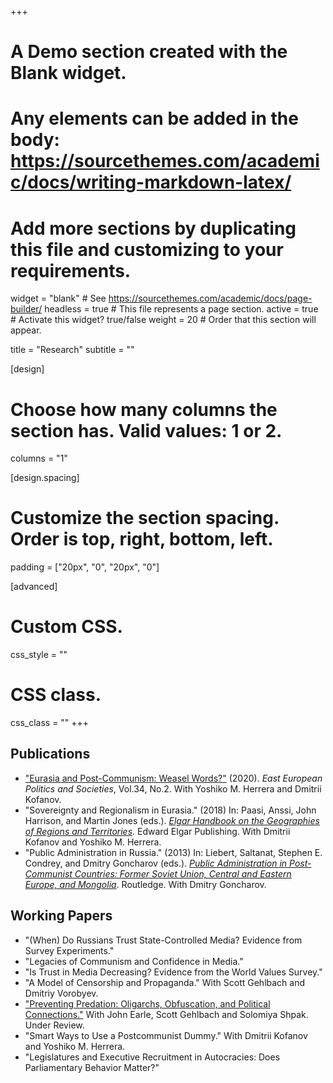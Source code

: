 +++
# A Demo section created with the Blank widget.
# Any elements can be added in the body: https://sourcethemes.com/academic/docs/writing-markdown-latex/
# Add more sections by duplicating this file and customizing to your requirements.

widget = "blank"  # See https://sourcethemes.com/academic/docs/page-builder/
headless = true  # This file represents a page section.
active = true  # Activate this widget? true/false
weight = 20  # Order that this section will appear.

title = "Research"
subtitle = ""

[design]
  # Choose how many columns the section has. Valid values: 1 or 2.
  columns = "1"

[design.spacing]
  # Customize the section spacing. Order is top, right, bottom, left.
  padding = ["20px", "0", "20px", "0"]

[advanced]
 # Custom CSS. 
 css_style = ""
 
 # CSS class.
 css_class = ""
+++

## Publications

* ["Eurasia and Post-Communism: Weasel Words?"](https://journals.sagepub.com/doi/full/10.1177/0888325419900244) (2020). _East European Politics and Societies_, Vol.34, No.2. With Yoshiko M. Herrera and Dmitrii Kofanov.
* "Sovereignty and Regionalism in Eurasia." (2018) In: Paasi, Anssi, John Harrison, and Martin Jones (eds.). [_Elgar Handbook on the Geographies of Regions and Territories_](https://www.e-elgar.com/shop/handbook-on-the-geographies-of-regions-and-territories). Edward Elgar Publishing. With Dmitrii Kofanov and Yoshiko M. Herrera.
* "Public Administration in Russia." (2013) In: Liebert, Saltanat, Stephen E. Condrey, and Dmitry Goncharov (eds.). [_Public Administration in Post-Communist Countries: Former Soviet Union, Central and Eastern Europe, and Mongolia_](https://www.crcpress.com/Public-Administration-in-Post-Communist-Countries-Former-Soviet-Union/Liebert-Condrey-Goncharov/p/book/9781439861370). Routledge. With Dmitry Goncharov.

## Working Papers

* "(When) Do Russians Trust State-Controlled Media? Evidence from Survey Experiments."
* "Legacies of Communism and Confidence in Media."
* "Is Trust in Media Decreasing? Evidence from the World Values Survey."
* "A Model of Censorship and Propaganda." With Scott Gehlbach and Dmitriy Vorobyev.
* ["Preventing Predation: Oligarchs, Obfuscation, and Political Connections."](https://papers.ssrn.com/sol3/papers.cfm?abstract_id=3501060) With John Earle, Scott Gehlbach and Solomiya Shpak. Under Review.
* "Smart Ways to Use a Postcommunist Dummy." With Dmitrii Kofanov and Yoshiko M. Herrera.
* "Legislatures and Executive Recruitment in Autocracies: Does Parliamentary Behavior Matter?"